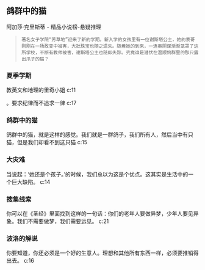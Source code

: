 ## 鸽群中的猫

阿加莎·克里斯蒂  -  精品小说榜-悬疑推理

>     著名女子学院“芳草地”迎来了新的学期。新入学的女孩里有一位谢斯塔公主，她的表哥刚刚在一场政变中被害，大批珠宝也随之遗失。随着她的到来，一连串阴谋渐渐笼罩了这所学校，不断有教师被害，谢斯塔公主也随即失踪。究竟谁是潜伏在温顺鸽群里的那只露出爪子的猫？


### 夏季学期

教英文和地理的里奇小姐 c:11

。要求纪律而不追求一律 c:17

### 鸽群中的猫

鸽群中的猫，就是这样的感觉。我们就是一群鸽子，我们所有人，然后当中有只猫，但是我们却看不到这只猫 c:15

### 大灾难

当说起：‘她还是个孩子。’的时候，我们总以为这是个优点。这其实是生活中的一个巨大缺陷。 c:14

### 搜集线索

你可以在《圣经》里面找到这样的一句话：你们的老年人要做异梦，少年人要见异象。我们不需要做梦，我们需要远见。 c:21

### 波洛的解说

你要知道，你还必须是一个好的生意人。理想和其他所有东西一样，必须要推销得出去。 c:16